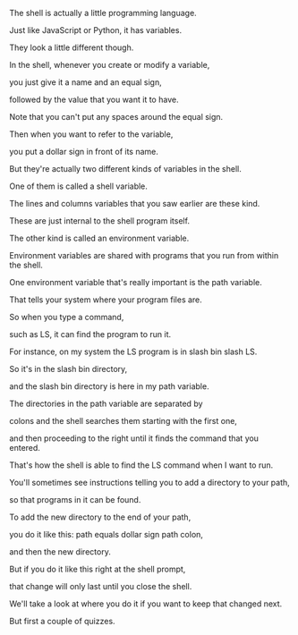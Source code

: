 The shell is actually a little programming language.

Just like JavaScript or Python, it has variables.

They look a little different though.

In the shell, whenever you create or modify a variable,

you just give it a name and an equal sign,

followed by the value that you want it to have.

Note that you can't put any spaces around the equal sign.

Then when you want to refer to the variable,

you put a dollar sign in front of its name.

But they're actually two different kinds of variables in the shell.

One of them is called a shell variable.

The lines and columns variables that you saw earlier are these kind.

These are just internal to the shell program itself.

The other kind is called an environment variable.

Environment variables are shared with programs that you run from within the shell.

One environment variable that's really important is the path variable.

That tells your system where your program files are.

So when you type a command,

such as LS, it can find the program to run it.

For instance, on my system the LS program is in slash bin slash LS.

So it's in the slash bin directory,

and the slash bin directory is here in my path variable.

The directories in the path variable are separated by

colons and the shell searches them starting with the first one,

and then proceeding to the right until it finds the command that you entered.

That's how the shell is able to find the LS command when I want to run.

You'll sometimes see instructions telling you to add a directory to your path,

so that programs in it can be found.

To add the new directory to the end of your path,

you do it like this: path equals dollar sign path colon,

and then the new directory.

But if you do it like this right at the shell prompt,

that change will only last until you close the shell.

We'll take a look at where you do it if you want to keep that changed next.

But first a couple of quizzes.

